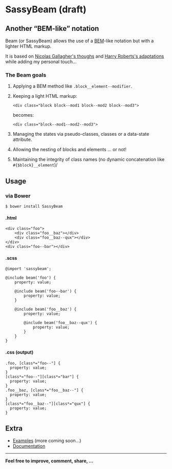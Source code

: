 # SassyBeam (draft)

## Another “BEM-like” notation

Beam (or SassyBeam) allows the use of a [BEM](http://bem.info/method/definitions/)-like notation but with a lighter HTML markup.

It is based on [Nicolas Gallagher's thoughs](http://nicolasgallagher.com/about-html-semantics-front-end-architecture/) and [Harry Roberts's adaptations](http://csswizardry.com/2013/01/mindbemding-getting-your-head-round-bem-syntax/) while adding my personal touch…

### The Beam goals

1. Applying a BEM method like `.block__element--modifier`.
2. Keeping a light HTML markup:

    ```
    <div class="block block--mod1 block--mod2 block--mod3">
    ```
    becomes:
    ```
    <div class="block--mod1--mod2--mod3">
    ```
    
3. Managing the states via pseudo-classes, classes or a data-state attribute.
4. Allowing the nesting of blocks and elements … or not!
5. Maintaining the integrity of class names (no dynamic concatenation like `#{$block}__element`)/

## Usage

### via Bower

```
$ bower install SassyBeam
```

#### .html

```
<div class="foo">
    <div class="foo__baz"></div>
    <div class="foo__baz--qux"></div>
</div>
<div class="foo--bar"></div>
```

#### .scss

```
@import 'sassybeam';

@include beam('foo') {
    property: value;

    @include beam('foo--bar') {
        property: value;
    }

    @include beam('foo__baz') {
        property: value;

        @include beam('foo__baz--qux') {
            property: value;
        }
    }
}
```

#### .css (output)

```
.foo, [class*="foo--"] {
  property: value;
}
[class*="foo--"][class*="bar"] {
  property: value;
}
.foo__baz, [class*="foo__baz--"] {
  property: value;
}
[class*="foo__baz--"][class*="qux"] {
  property: value;
}
```

## Extra

* [Examples](https://github.com/thierrymichel/SassyBeam/tree/master/examples) (more coming soon…)
* [Documentation](http://htmlpreview.github.io/?https://github.com/thierrymichel/SassyBeam/blob/master/docs/)

---

**Feel free to improve, comment, share, …**
